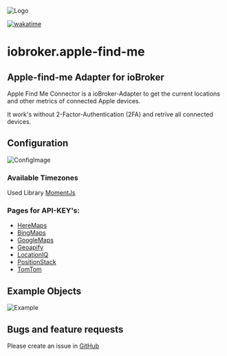 ![Logo](https://raw.githubusercontent.com/Mittelblut9/iobroker.apple-find-me/main/admin/find-me.png)

[![wakatime](https://wakatime.com/badge/user/c05093e3-fa05-431b-a1ca-e9b5c343712a/project/a57bddb7-9a19-452e-8ebd-463a85ee8410.svg)](https://wakatime.com/badge/user/c05093e3-fa05-431b-a1ca-e9b5c343712a/project/a57bddb7-9a19-452e-8ebd-463a85ee8410)
# iobroker.apple-find-me

## Apple-find-me Adapter for ioBroker

Apple Find Me Connector is a ioBroker-Adapter to get the current locations and other metrics of connected Apple devices.

It work's without 2-Factor-Authentication (2FA) and retrive all connected devices.

## Configuration
![ConfigImage](https://raw.githubusercontent.com/Mittelblut9/iobroker.apple-find-me/main/images/config.png)

### Available Timezones
Used Library [MomentJs](https://momentjs.com/timezone)

### Pages for API-KEY's:
* [HereMaps](https://developer.here.com/)
* [BingMaps](https://www.bingmapsportal.com/)
* [GoogleMaps](https://developers.google.com/maps/documentation/javascript/get-api-key)
* [Geoapify](https://www.geoapify.com)
* [LocationIQ](https://locationiq.com)
* [PositionStack](https://positionstack.com)
* [TomTom](https://developer.tomtom.com/store/maps-api)


## Example Objects
![Example](https://raw.githubusercontent.com/Mittelblut9/iobroker.apple-find-me/main/images/example_output.png)


## Bugs and feature requests
Please create an issue in [GitHub](https://github.com/Mittelblut9/iobroker.apple-find-me/issues)
